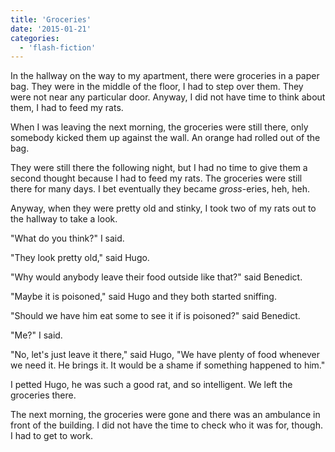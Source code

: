 ```yaml
---
title: 'Groceries'
date: '2015-01-21'
categories:
  - 'flash-fiction'
---
```


In the hallway on the way to my apartment, there were groceries in a paper bag.
They were in the middle of the floor, I had to step over them. They were not
near any particular door. Anyway, I did not have time to think about them, I had
to feed my rats.

<!-- truncate -->

When I was leaving the next morning, the groceries were still there, only
somebody kicked them up against the wall. An orange had rolled out of the bag.

They were still there the following night, but I had no time to give them a
second thought because I had to feed my rats. The groceries were still there for
many days. I bet eventually they became _gross_\-eries, heh, heh.

Anyway, when they were pretty old and stinky, I took two of my rats out to the
hallway to take a look.

"What do you think?" I said.

"They look pretty old," said Hugo.

"Why would anybody leave their food outside like that?" said Benedict.

"Maybe it is poisoned," said Hugo and they both started sniffing.

"Should we have him eat some to see it if is poisoned?" said Benedict.

"Me?" I said.

"No, let's just leave it there," said Hugo, "We have plenty of food whenever we
need it. He brings it. It would be a shame if something happened to him."

I petted Hugo, he was such a good rat, and so intelligent. We left the groceries
there.

The next morning, the groceries were gone and there was an ambulance in front of
the building. I did not have the time to check who it was for, though. I had to
get to work.
